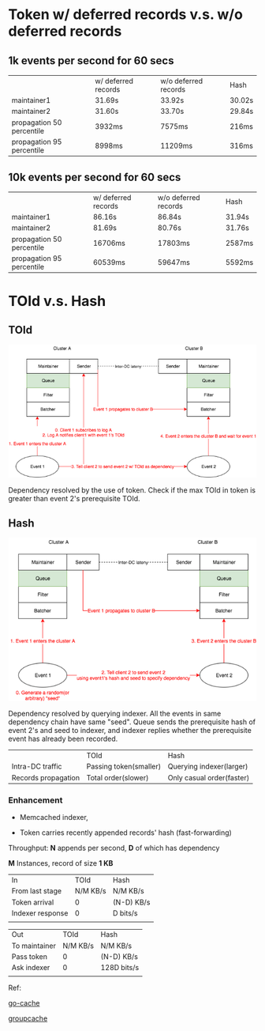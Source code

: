 # Token w/ deferred records v.s. w/o deferred records

## 1k events per second for 60 secs

<table>
  <tr>
    <td></td>
    <td>w/ deferred records</td>
    <td>w/o deferred records</td>
    <td>Hash</td>
  </tr>
  <tr>
    <td>maintainer1</td>
    <td>31.69s</td>
    <td>33.92s</td>
    <td>30.02s</td>
  </tr>
  <tr>
    <td>maintainer2</td>
    <td>31.60s</td>
    <td>33.70s</td>
    <td>29.84s</td>
  </tr>
  <tr>
    <td>propagation 50 percentile</td>
    <td>3932ms</td>
    <td>7575ms</td>
    <td>216ms</td>
  </tr>
  <tr>
    <td>propagation 95 percentile</td>
    <td>8998ms</td>
    <td>11209ms</td>
    <td>316ms</td>
  </tr>
</table>


## 10k events per second for 60 secs

<table>
  <tr>
    <td></td>
    <td>w/ deferred records</td>
    <td>w/o deferred records</td>
    <td>Hash</td>
  </tr>
  <tr>
    <td>maintainer1</td>
    <td>86.16s</td>
    <td>86.84s</td>
    <td>31.94s</td>
  </tr>
  <tr>
    <td>maintainer2</td>
    <td>81.69s</td>
    <td>80.76s</td>
    <td>31.76s</td>
  </tr>
  <tr>
    <td>propagation 50 percentile</td>
    <td>16706ms</td>
    <td>17803ms</td>
    <td>2587ms</td>
  </tr>
  <tr>
    <td>propagation 95 percentile</td>
    <td>60539ms</td>
    <td>59647ms</td>
    <td>5592ms</td>
  </tr>
</table>


# TOId v.s. Hash

## TOId

![image alt text](0606toid.png)

Dependency resolved by the use of token. Check if the max TOId in token is greater than event 2's prerequisite TOId. 

## Hash

![image alt text](0606hash.png)

Dependency resolved by querying indexer. All the events in same dependency chain have same "seed". Queue sends the prerequisite hash of event 2's and seed to indexer, and indexer replies whether the prerequisite event has already been recorded.

<table>
  <tr>
    <td></td>
    <td>TOId</td>
    <td>Hash</td>
  </tr>
  <tr>
    <td>Intra-DC traffic</td>
    <td>Passing token(smaller)</td>
    <td>Querying indexer(larger)</td>
  </tr>
  <tr>
    <td>Records propagation</td>
    <td>Total order(slower)</td>
    <td>Only casual order(faster)</td>
  </tr>
</table>


### Enhancement

* Memcached indexer,

* Token carries recently appended records' hash (fast-forwarding) 

Throughput: **N** appends per second, **D** of which has dependency

**M** Instances, record of size **1 KB**

<table>
  <tr>
    <td>In</td>
    <td>TOId</td>
    <td>Hash</td>
  </tr>
  <tr>
    <td>From last stage</td>
    <td>N/M KB/s</td>
    <td>N/M KB/s</td>
  </tr>
  <tr>
    <td>Token arrival</td>
    <td>0</td>
    <td>(N-D) KB/s</td>
  </tr>
  <tr>
    <td>Indexer response</td>
    <td>0</td>
    <td>D bits/s</td>
  </tr>
  <tr>
    <td></td>
    <td></td>
    <td></td>
  </tr>
</table>


<table>
  <tr>
    <td>Out</td>
    <td>TOId</td>
    <td>Hash</td>
  </tr>
  <tr>
    <td>To maintainer</td>
    <td>N/M KB/s</td>
    <td>N/M KB/s</td>
  </tr>
  <tr>
    <td>Pass token</td>
    <td>0</td>
    <td>(N-D) KB/s</td>
  </tr>
  <tr>
    <td>Ask indexer</td>
    <td>0</td>
    <td>128D bits/s</td>
  </tr>
  <tr>
    <td></td>
    <td></td>
    <td></td>
  </tr>
</table>


Ref:

[go-cache]([https://github.com/patrickmn/go-cache](https://github.com/patrickmn/go-cache))

[groupcache]([https://github.com/golang/groupcache](https://github.com/golang/groupcache))

